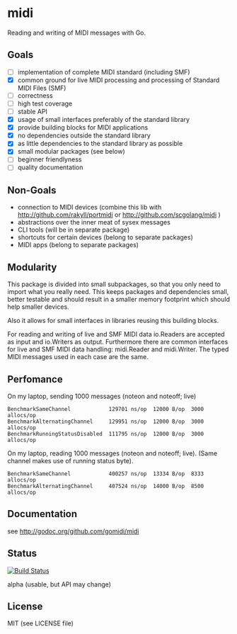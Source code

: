 # midi
Reading and writing of MIDI messages with Go.

## Goals

- [ ] implementation of complete MIDI standard (including SMF)
- [x] common ground for live MIDI processing and processing of Standard MIDI Files (SMF)
- [ ] correctness
- [ ] high test coverage
- [ ] stable API
- [x] usage of small interfaces preferably of the standard library
- [x] provide building blocks for MIDI applications
- [x] no dependencies outside the standard library
- [x] as little dependencies to the standard library as possible
- [x] small modular packages (see below)
- [ ] beginner friendlyness
- [ ] quality documentation

## Non-Goals

- connection to MIDI devices (combine this lib with http://github.com/rakyll/portmidi or http://github.com/scgolang/midi )
- abstractions over the inner meat of sysex messages
- CLI tools (will be in separate package)
- shortcuts for certain devices (belong to separate packages)
- MIDI apps (belong to separate packages)

## Modularity

This package is divided into small subpackages, so that you only need to import
what you really need. This keeps packages and dependencies small, better testable and should result in a smaller memory footprint which should help smaller devices.

Also it allows for small interfaces in libraries reusing this building blocks.

For reading and writing of live and SMF MIDI data io.Readers are accepted as input and io.Writers as output. Furthermore there are common interfaces for live and SMF MIDI data handling: midi.Reader and midi.Writer. The typed MIDI messages used in each case are the same.

## Perfomance

On my laptop, sending 1000 messages (noteon and noteoff; live)

    BenchmarkSameChannel            129701 ns/op  12000 B/op  3000 allocs/op
    BenchmarkAlternatingChannel     129951 ns/op  12000 B/op  3000 allocs/op
    BenchmarkRunningStatusDisabled  111795 ns/op  12000 B/op  3000 allocs/op

On my laptop, reading 1000 messages (noteon and noteoff; live).
(Same channel makes use of running status byte).

    BenchmarkSameChannel            400257 ns/op  13334 B/op  8333 allocs/op
    BenchmarkAlternatingChannel     407524 ns/op  14000 B/op  8500 allocs/op

## Documentation

see http://godoc.org/github.com/gomidi/midi

## Status

[![Build Status](https://travis-ci.org/gomidi/midi.svg?branch=master)](http://travis-ci.org/gomidi/midi)

alpha (usable, but API may change)

## License

MIT (see LICENSE file) 
